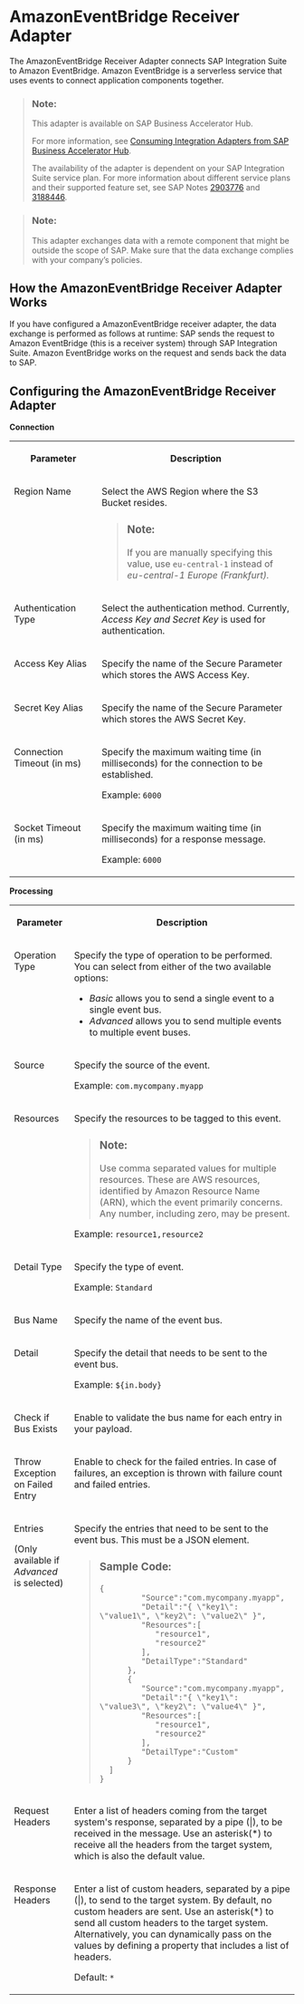 <!-- loioff3f9edc07344fa8a497dc4445ef7820 -->

# AmazonEventBridge Receiver Adapter

The AmazonEventBridge Receiver Adapter connects SAP Integration Suite to Amazon EventBridge. Amazon EventBridge is a serverless service that uses events to connect application components together.

> ### Note:  
> This adapter is available on SAP Business Accelerator Hub.
> 
> For more information, see [Consuming Integration Adapters from SAP Business Accelerator Hub](consuming-integration-adapters-from-sap-business-accelerator-hub-b9250fb.md).
> 
> The availability of the adapter is dependent on your SAP Integration Suite service plan. For more information about different service plans and their supported feature set, see SAP Notes [2903776](https://launchpad.support.sap.com/#/notes/2903776) and [3188446](https://launchpad.support.sap.com/#/notes/3188446).

> ### Note:  
> This adapter exchanges data with a remote component that might be outside the scope of SAP. Make sure that the data exchange complies with your company’s policies.



<a name="loioff3f9edc07344fa8a497dc4445ef7820__section_qty_z21_tcc"/>

## How the AmazonEventBridge Receiver Adapter Works

If you have configured a AmazonEventBridge receiver adapter, the data exchange is performed as follows at runtime: SAP sends the request to Amazon EventBridge \(this is a receiver system\) through SAP Integration Suite. Amazon EventBridge works on the request and sends back the data to SAP.



<a name="loioff3f9edc07344fa8a497dc4445ef7820__section_ddl_ch1_tcc"/>

## Configuring the AmazonEventBridge Receiver Adapter

**Connection**


<table>
<tr>
<th valign="top">

Parameter

</th>
<th valign="top">

Description

</th>
</tr>
<tr>
<td valign="top">

Region Name

</td>
<td valign="top">

Select the AWS Region where the S3 Bucket resides.

> ### Note:  
> If you are manually specifying this value, use `eu-central-1` instead of *eu-central-1 Europe \(Frankfurt\).*



</td>
</tr>
<tr>
<td valign="top">

Authentication Type

</td>
<td valign="top">

Select the authentication method. Currently, *Access Key and Secret Key* is used for authentication.

</td>
</tr>
<tr>
<td valign="top">

Access Key Alias

</td>
<td valign="top">

Specify the name of the Secure Parameter which stores the AWS Access Key.

</td>
</tr>
<tr>
<td valign="top">

Secret Key Alias

</td>
<td valign="top">

Specify the name of the Secure Parameter which stores the AWS Secret Key.

</td>
</tr>
<tr>
<td valign="top">

Connection Timeout \(in ms\)

</td>
<td valign="top">

Specify the maximum waiting time \(in milliseconds\) for the connection to be established.

Example: `6000`

</td>
</tr>
<tr>
<td valign="top">

Socket Timeout \(in ms\)

</td>
<td valign="top">

Specify the maximum waiting time \(in milliseconds\) for a response message.

Example: `6000`

</td>
</tr>
</table>

**Processing**


<table>
<tr>
<th valign="top">

Parameter

</th>
<th valign="top">

Description

</th>
</tr>
<tr>
<td valign="top">

Operation Type

</td>
<td valign="top">

Specify the type of operation to be performed. You can select from either of the two available options:

-   *Basic* allows you to send a single event to a single event bus.
-   *Advanced* allows you to send multiple events to multiple event buses.



</td>
</tr>
<tr>
<td valign="top">

Source

</td>
<td valign="top">

Specify the source of the event.

Example: `com.mycompany.myapp`

</td>
</tr>
<tr>
<td valign="top">

Resources

</td>
<td valign="top">

Specify the resources to be tagged to this event.

> ### Note:  
> Use comma separated values for multiple resources. These are AWS resources, identified by Amazon Resource Name \(ARN\), which the event primarily concerns. Any number, including zero, may be present.

Example: `resource1,resource2`

</td>
</tr>
<tr>
<td valign="top">

Detail Type

</td>
<td valign="top">

Specify the type of event.

Example: `Standard`

</td>
</tr>
<tr>
<td valign="top">

Bus Name

</td>
<td valign="top">

Specify the name of the event bus.

</td>
</tr>
<tr>
<td valign="top">

Detail

</td>
<td valign="top">

Specify the detail that needs to be sent to the event bus.

Example: `${in.body}`

</td>
</tr>
<tr>
<td valign="top">

Check if Bus Exists

</td>
<td valign="top">

Enable to validate the bus name for each entry in your payload.

</td>
</tr>
<tr>
<td valign="top">

Throw Exception on Failed Entry

</td>
<td valign="top">

Enable to check for the failed entries. In case of failures, an exception is thrown with failure count and failed entries.

</td>
</tr>
<tr>
<td valign="top">

Entries

\(Only available if *Advanced* is selected\)

</td>
<td valign="top">

Specify the entries that need to be sent to the event bus. This must be a JSON element.

> ### Sample Code:  
> ```
> {
>          "Source":"com.mycompany.myapp",
>          "Detail":"{ \"key1\": \"value1\", \"key2\": \"value2\" }",
>          "Resources":[
>             "resource1",
>             "resource2"
>          ],
>          "DetailType":"Standard"
>       },
>       {
>          "Source":"com.mycompany.myapp",
>          "Detail":"{ \"key1\": \"value3\", \"key2\": \"value4\" }",
>          "Resources":[
>             "resource1",
>             "resource2"
>          ],
>          "DetailType":"Custom"
>       }
>   ]
> }
> 
> ```



</td>
</tr>
<tr>
<td valign="top">

Request Headers

</td>
<td valign="top">

Enter a list of headers coming from the target system's response, separated by a pipe \(|\), to be received in the message. Use an asterisk\(\*\) to receive all the headers from the target system, which is also the default value.

</td>
</tr>
<tr>
<td valign="top">

Response Headers

</td>
<td valign="top">

Enter a list of custom headers, separated by a pipe \(|\), to send to the target system. By default, no custom headers are sent. Use an asterisk\(\*\) to send all custom headers to the target system. Alternatively, you can dynamically pass on the values by defining a property that includes a list of headers.

Default: `*`

</td>
</tr>
</table>

